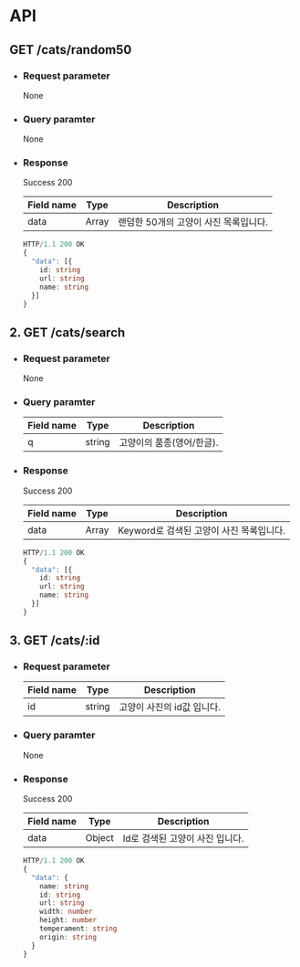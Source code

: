 # API

## GET /cats/random50

- ### Request parameter
  None
- ### Query paramter
  None
- ### Response

  Success 200

  | Field name | Type  | Description                           |
  | ---------- | ----- | ------------------------------------- |
  | data       | Array | 랜덤한 50개의 고양이 사진 목록입니다. |

  ```typescript
  HTTP/1.1 200 OK
  {
    "data": [{
      id: string
      url: string
      name: string
    }]
  }
  ```

## 2. GET /cats/search

- ### Request parameter
  None
- ### Query paramter

  | Field name | Type   | Description               |
  | ---------- | ------ | ------------------------- |
  | q          | string | 고양이의 품종(영어/한글). |

- ### Response

  Success 200

  | Field name | Type  | Description                              |
  | ---------- | ----- | ---------------------------------------- |
  | data       | Array | Keyword로 검색된 고양이 사진 목록입니다. |

  ```typescript
  HTTP/1.1 200 OK
  {
    "data": [{
      id: string
      url: string
      name: string
    }]
  }
  ```

## 3. GET /cats/:id

- ### Request parameter
  | Field name | Type   | Description                |
  | ---------- | ------ | -------------------------- |
  | id         | string | 고양이 사진의 id값 입니다. |
- ### Query paramter

  None

- ### Response

  Success 200

  | Field name | Type   | Description                     |
  | ---------- | ------ | ------------------------------- |
  | data       | Object | Id로 검색된 고양이 사진 입니다. |

  ```typescript
  HTTP/1.1 200 OK
  {
    "data": {
      name: string
      id: string
      url: string
      width: number
      height: number
      temperament: string
      origin: string
    }
  }
  ```
